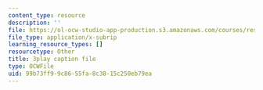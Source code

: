 ```yaml
---
content_type: resource
description: ''
file: https://ol-ocw-studio-app-production.s3.amazonaws.com/courses/res-18-006-calculus-revisited-single-variable-calculus-fall-2010/99b73ff99c8655fa8c3815c250eb79ea_EeLD_40wDoU.vtt
file_type: application/x-subrip
learning_resource_types: []
resourcetype: Other
title: 3play caption file
type: OCWFile
uid: 99b73ff9-9c86-55fa-8c38-15c250eb79ea
---
```

